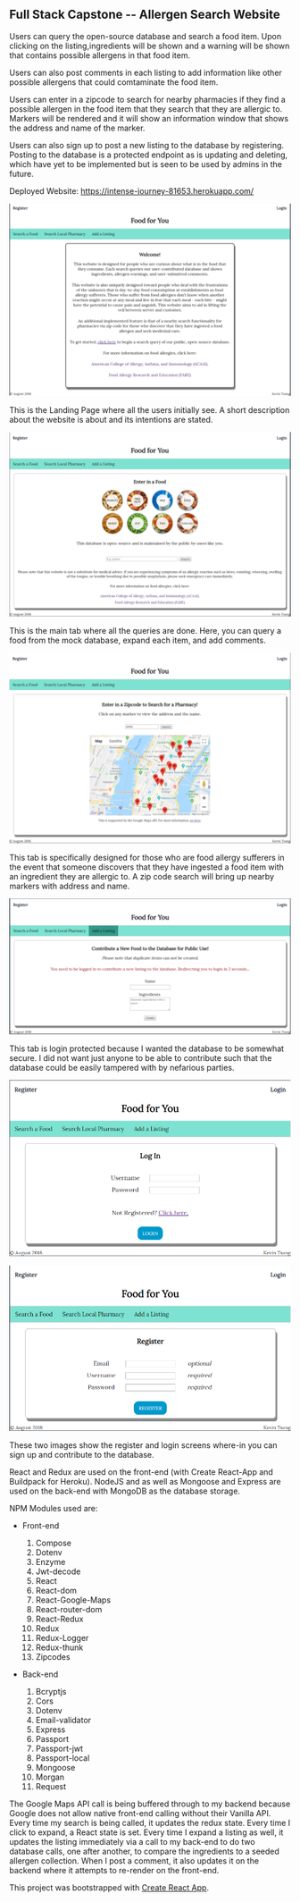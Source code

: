 ## Full Stack Capstone -- Allergen Search Website

Users can query the open-source database and search a food item. Upon clicking on the listing,ingredients will be shown and a warning will be shown that contains possible allergens in that food item.

Users can also post comments in each listing to add information like other possible allergens that could comtaminate the food item.

Users can enter in a zipcode to search for nearby pharmacies if they find a possible allergen in the food item that they search that they are allergic to. Markers will be rendered and it will show an information window that shows the address and name of the marker.

Users can also sign up to post a new listing to the database by registering. Posting to the database is a protected endpoint as is updating and deleting, which have yet to be implemented but is seen to be used by admins in the future. 

Deployed Website: https://intense-journey-81653.herokuapp.com/

![Front Page](./screenshots/LandingPage.png)

This is the Landing Page where all the users initially see. A short description about the website is about and its intentions are stated. 

![Front Page](./screenshots/SearchFood.png)

This is the main tab where all the queries are done. Here, you can query a food from the mock database, expand each item, and add comments. 

![Front Page](./screenshots/SearchPharma.png)

This tab is specifically designed for those who are food allergy sufferers in the event that someone discovers that they have ingested a food item with an ingredient they are allergic to. A zip code search will bring up nearby markers with address and name.

![Front Page](./screenshots/AddFood.png)

This tab is login protected because I wanted the database to be somewhat secure. I did not want just anyone to be able to contribute such that the database could be easily tampered with by nefarious parties.

![Front Page](./screenshots/LogIn.png)

![Front Page](./screenshots/Register.png)

These two images show the register and login screens where-in you can sign up and contribute to the database.


React and Redux are used on the front-end (with Create React-App and Buildpack for Heroku).
NodeJS and as well as Mongoose and Express are used on the back-end with MongoDB as the database storage. 

NPM Modules used are:

  * Front-end
    1. Compose
    2. Dotenv
    3. Enzyme
    4. Jwt-decode
    5. React
    6. React-dom
    7. React-Google-Maps
    8. React-router-dom
    9. React-Redux
    10. Redux
    11. Redux-Logger
    12. Redux-thunk
    13. Zipcodes
    
  * Back-end
    1. Bcryptjs
    2. Cors
    3. Dotenv
    4. Email-validator
    5. Express
    6. Passport
    7. Passport-jwt
    8. Passport-local
    9. Mongoose
    10. Morgan
    11. Request

The Google Maps API call is being buffered through to my backend because Google does not allow native front-end calling without their Vanilla API. Every time my search is being called, it updates the redux state. Every time I click to expand, a React state is set. Every time I expand a listing as well, it updates the listing immediately via a call to my back-end to do two database calls, one after another, to compare the ingredients to a seeded allergen collection. When I post a comment, it also updates it on the backend where it attempts to re-render on the front-end. 

This project was bootstrapped with [Create React App](https://github.com/facebookincubator/create-react-app).
